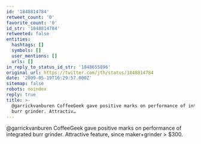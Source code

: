 ```yaml
---
id: '1848814784'
retweet_count: '0'
favorite_count: '0'
id_str: '1848814784'
retweeted: false
entities:
  hashtags: []
  symbols: []
  user_mentions: []
  urls: []
in_reply_to_status_id_str: '1848655896'
original_url: https://twitter.com/jth/status/1848814784
date: '2009-05-19T16:29:57.000Z'
sitemap: false
robots: noindex
reply: true
title: >-
  @garrickvanburen CoffeeGeek gave positive marks on performance of integrated
  burr grinder. Attractiv…
---
```


@garrickvanburen CoffeeGeek gave positive marks on performance of integrated burr grinder. Attractive feature, since maker+grinder &gt; $300.